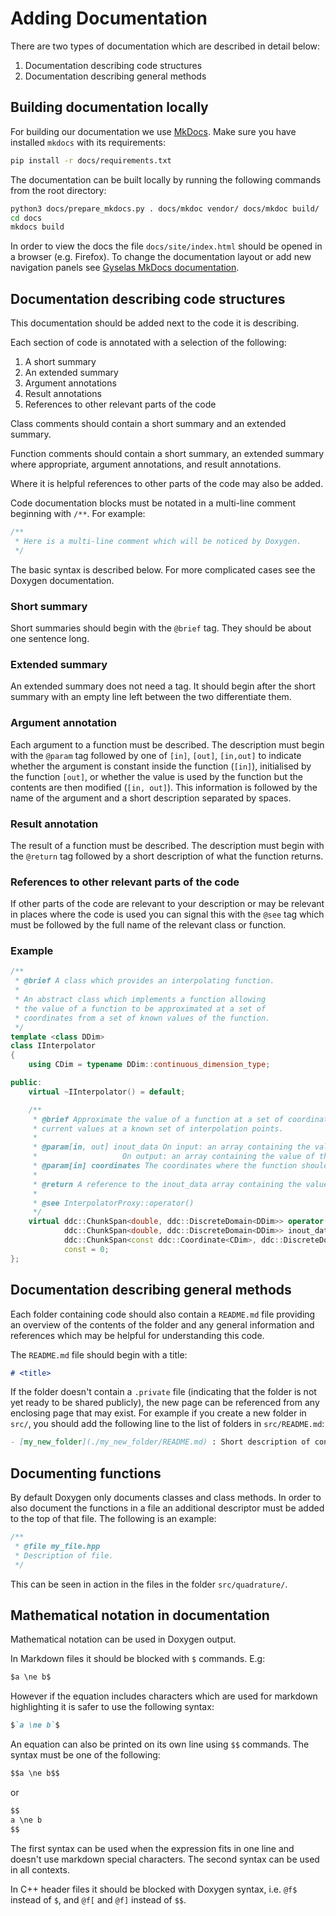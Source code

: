 # Adding Documentation

There are two types of documentation which are described in detail below:

1. Documentation describing code structures
2. Documentation describing general methods

## Building documentation locally

For building our documentation we use [MkDocs](https://www.mkdocs.org/).
Make sure you have installed `mkdocs` with its requirements:

```bash
pip install -r docs/requirements.txt
```

The documentation can be built locally by running the following commands from the root directory:

```bash
python3 docs/prepare_mkdocs.py . docs/mkdoc vendor/ docs/mkdoc build/
cd docs
mkdocs build
```

In order to view the docs the file `docs/site/index.html` should be opened in a browser (e.g. Firefox). To change the documentation layout or add new navigation panels see [Gyselas MkDocs documentation](../README.md).

## Documentation describing code structures

This documentation should be added next to the code it is describing.

Each section of code is annotated with a selection of the following:

1. A short summary
2. An extended summary
3. Argument annotations
4. Result annotations
5. References to other relevant parts of the code

Class comments should contain a short summary and an extended summary.

Function comments should contain a short summary, an extended summary where appropriate, argument annotations, and result annotations.

Where it is helpful references to other parts of the code may also be added.

Code documentation blocks must be notated in a multi-line comment beginning with `/**`. For example:

```cpp
/**
 * Here is a multi-line comment which will be noticed by Doxygen.
 */
```

The basic syntax is described below. For more complicated cases see the Doxygen documentation.

### Short summary

Short summaries should begin with the `@brief` tag. They should be about one sentence long.

### Extended summary

An extended summary does not need a tag. It should begin after the short summary with an empty line left between the two differentiate them.

### Argument annotation

Each argument to a function must be described. The description must begin with the `@param` tag followed by one of `[in]`, `[out]`, `[in,out]` to indicate whether the argument is constant inside the function (`[in]`), initialised by the function `[out]`, or whether the value is used by the function but the contents are then modified (`[in, out]`). This information is followed by the name of the argument and a short description separated by spaces.

### Result annotation

The result of a function must be described. The description must begin with the `@return` tag followed by a short description of what the function returns.

### References to other relevant parts of the code

If other parts of the code are relevant to your description or may be relevant in places where the code is used you can signal this with the `@see` tag which must be followed by the full name of the relevant class or function.

### Example

```cpp
/**
 * @brief A class which provides an interpolating function.
 *
 * An abstract class which implements a function allowing
 * the value of a function to be approximated at a set of
 * coordinates from a set of known values of the function.
 */
template <class DDim>
class IInterpolator
{
    using CDim = typename DDim::continuous_dimension_type;

public:
    virtual ~IInterpolator() = default;

    /**
     * @brief Approximate the value of a function at a set of coordinates using the
     * current values at a known set of interpolation points.
     *
     * @param[in, out] inout_data On input: an array containing the value of the function at the interpolation points.
     *                   On output: an array containing the value of the function at the coordinates.
     * @param[in] coordinates The coordinates where the function should be evaluated.
     *
     * @return A reference to the inout_data array containing the value of the function at the coordinates.
     *
     * @see InterpolatorProxy::operator()
     */
    virtual ddc::ChunkSpan<double, ddc::DiscreteDomain<DDim>> operator()(
            ddc::ChunkSpan<double, ddc::DiscreteDomain<DDim>> inout_data,
            ddc::ChunkSpan<const ddc::Coordinate<CDim>, ddc::DiscreteDomain<DDim>> coordinates)
            const = 0;
};
```

## Documentation describing general methods

Each folder containing code should also contain a `README.md` file providing an overview of the contents of the folder and any general information and references which may be helpful for understanding this code.

The `README.md` file should begin with a title:

```markdown
# <title>
```

If the folder doesn't contain a `.private` file (indicating that the folder is not yet ready to be shared publicly), the new page can be referenced from any enclosing page that may exist. For example if you create a new folder in `src/`, you should add the following line to the list of folders in `src/README.md`:

```markdown
- [my_new_folder](./my_new_folder/README.md) : Short description of contents.
```

## Documenting functions

By default Doxygen only documents classes and class methods. In order to also document the functions in a file an additional descriptor must be added to the top of that file.
The following is an example:

```cpp
/**
 * @file my_file.hpp
 * Description of file.
 */
```

This can be seen in action in the files in the folder `src/quadrature/`.

## Mathematical notation in documentation

Mathematical notation can be used in Doxygen output.

In Markdown files it should be blocked with `$` commands. E.g:

```markdown
$a \ne b$
```

However if the equation includes characters which are used for markdown highlighting it is safer to use the following syntax:

```markdown
$`a \ne b`$
```

An equation can also be printed on its own line using `$$` commands. The syntax must be one of the following:

```markdown
$$a \ne b$$
```

or

```markdown
$$
a \ne b
$$
```

The first syntax can be used when the expression fits in one line and doesn't use markdown special characters. The second syntax can be used in all contexts.

In C++ header files it should be blocked with Doxygen syntax, i.e. `@f$` instead of `$`, and `@f[` and `@f]` instead of `$$`.

